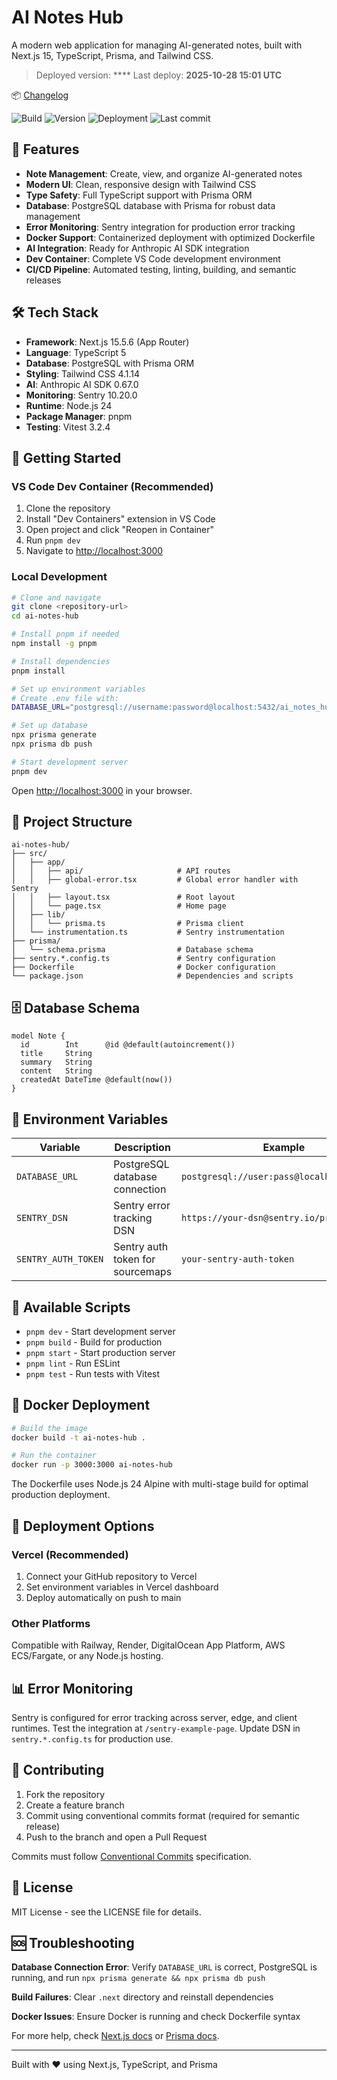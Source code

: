 # AI Notes Hub

A modern web application for managing AI-generated notes, built with Next.js 15, TypeScript, Prisma, and Tailwind CSS.


> Deployed version: ****
> Last deploy: **2025-10-28 15:01 UTC**

📦 [Changelog](https://github.com/igorpuchkovcom/ai-notes-hub/releases)

![Build](https://github.com/igorpuchkovcom/ai-notes-hub/actions/workflows/ci.yml/badge.svg)
![Version](https://img.shields.io/github/v/release/igorpuchkovcom/ai-notes-hub?display_name=tag&sort=semver)
![Deployment](https://img.shields.io/website?url=https%3A%2F%2Fai-notes-hub.vercel.app)
![Last commit](https://img.shields.io/github/last-commit/igorpuchkovcom/ai-notes-hub)

## 🚀 Features

- **Note Management**: Create, view, and organize AI-generated notes
- **Modern UI**: Clean, responsive design with Tailwind CSS
- **Type Safety**: Full TypeScript support with Prisma ORM
- **Database**: PostgreSQL database with Prisma for robust data management
- **Error Monitoring**: Sentry integration for production error tracking
- **Docker Support**: Containerized deployment with optimized Dockerfile
- **AI Integration**: Ready for Anthropic AI SDK integration
- **Dev Container**: Complete VS Code development environment
- **CI/CD Pipeline**: Automated testing, linting, building, and semantic releases

## 🛠️ Tech Stack

- **Framework**: Next.js 15.5.6 (App Router)
- **Language**: TypeScript 5
- **Database**: PostgreSQL with Prisma ORM
- **Styling**: Tailwind CSS 4.1.14
- **AI**: Anthropic AI SDK 0.67.0
- **Monitoring**: Sentry 10.20.0
- **Runtime**: Node.js 24
- **Package Manager**: pnpm
- **Testing**: Vitest 3.2.4

## 🚀 Getting Started

### VS Code Dev Container (Recommended)

1. Clone the repository
2. Install "Dev Containers" extension in VS Code
3. Open project and click "Reopen in Container"
4. Run `pnpm dev`
5. Navigate to [http://localhost:3000](http://localhost:3000)

### Local Development

```bash
# Clone and navigate
git clone <repository-url>
cd ai-notes-hub

# Install pnpm if needed
npm install -g pnpm

# Install dependencies
pnpm install

# Set up environment variables
# Create .env file with:
DATABASE_URL="postgresql://username:password@localhost:5432/ai_notes_hub"

# Set up database
npx prisma generate
npx prisma db push

# Start development server
pnpm dev
```

Open [http://localhost:3000](http://localhost:3000) in your browser.

## 📁 Project Structure

```
ai-notes-hub/
├── src/
│   ├── app/
│   │   ├── api/                     # API routes
│   │   ├── global-error.tsx         # Global error handler with Sentry
│   │   ├── layout.tsx               # Root layout
│   │   └── page.tsx                 # Home page
│   ├── lib/
│   │   └── prisma.ts                # Prisma client
│   └── instrumentation.ts           # Sentry instrumentation
├── prisma/
│   └── schema.prisma                # Database schema
├── sentry.*.config.ts               # Sentry configuration
├── Dockerfile                       # Docker configuration
└── package.json                     # Dependencies and scripts
```

## 🗄️ Database Schema

```prisma
model Note {
  id        Int      @id @default(autoincrement())
  title     String
  summary   String
  content   String
  createdAt DateTime @default(now())
}
```

## 🔧 Environment Variables

| Variable            | Description                      | Example                                    | Required |
| ------------------- | -------------------------------- | ------------------------------------------ | -------- |
| `DATABASE_URL`      | PostgreSQL database connection   | `postgresql://user:pass@localhost:5432/db` | Yes      |
| `SENTRY_DSN`        | Sentry error tracking DSN        | `https://your-dsn@sentry.io/project-id`    | No       |
| `SENTRY_AUTH_TOKEN` | Sentry auth token for sourcemaps | `your-sentry-auth-token`                   | No       |

## 📜 Available Scripts

- `pnpm dev` - Start development server
- `pnpm build` - Build for production
- `pnpm start` - Start production server
- `pnpm lint` - Run ESLint
- `pnpm test` - Run tests with Vitest

## 🐳 Docker Deployment

```bash
# Build the image
docker build -t ai-notes-hub .

# Run the container
docker run -p 3000:3000 ai-notes-hub
```

The Dockerfile uses Node.js 24 Alpine with multi-stage build for optimal production deployment.

## 🚀 Deployment Options

### Vercel (Recommended)

1. Connect your GitHub repository to Vercel
2. Set environment variables in Vercel dashboard
3. Deploy automatically on push to main

### Other Platforms

Compatible with Railway, Render, DigitalOcean App Platform, AWS ECS/Fargate, or any Node.js hosting.

## 📊 Error Monitoring

Sentry is configured for error tracking across server, edge, and client runtimes. Test the integration at `/sentry-example-page`. Update DSN in `sentry.*.config.ts` for production use.

## 🤝 Contributing

1. Fork the repository
2. Create a feature branch
3. Commit using conventional commits format (required for semantic release)
4. Push to the branch and open a Pull Request

Commits must follow [Conventional Commits](https://www.conventionalcommits.org/) specification.

## 📝 License

MIT License - see the LICENSE file for details.

## 🆘 Troubleshooting

**Database Connection Error**: Verify `DATABASE_URL` is correct, PostgreSQL is running, and run `npx prisma generate && npx prisma db push`

**Build Failures**: Clear `.next` directory and reinstall dependencies

**Docker Issues**: Ensure Docker is running and check Dockerfile syntax

For more help, check [Next.js docs](https://nextjs.org/docs) or [Prisma docs](https://www.prisma.io/docs).

---

Built with ❤️ using Next.js, TypeScript, and Prisma
